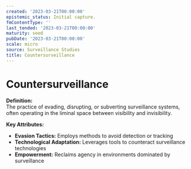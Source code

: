 ```yaml
---
created: '2023-03-21T00:00:00'
epistemic_status: Initial capture.
fmContentType: ''
last_tended: '2023-03-21T00:00:00'
maturity: seed
pubDate: '2023-03-21T00:00:00'
scale: micro
source: Surveillance Studies
title: Countersurveillance
---
```


# Countersurveillance

**Definition:**  
The practice of evading, disrupting, or subverting surveillance systems, often operating in the liminal space between visibility and invisibility.

**Key Attributes:**  
- **Evasion Tactics:** Employs methods to avoid detection or tracking  
- **Technological Adaptation:** Leverages tools to counteract surveillance technologies  
- **Empowerment:** Reclaims agency in environments dominated by surveillance
